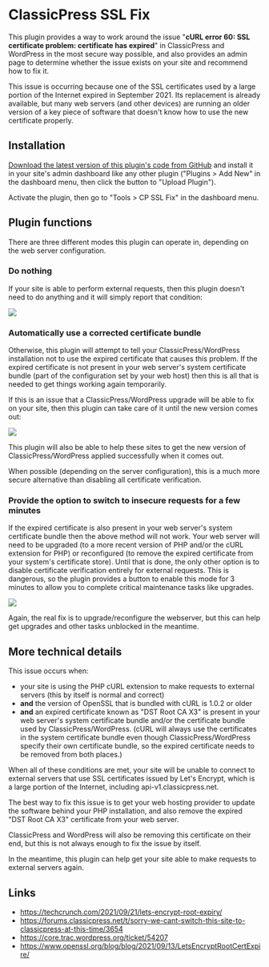 # ClassicPress SSL Fix

This plugin provides a way to work around the issue "**cURL error 60: SSL
certificate problem: certificate has expired**" in ClassicPress and WordPress
in the most secure way possible, and also provides an admin page to determine
whether the issue exists on your site and recommend how to fix it.

This issue is occurring because one of the SSL certificates used by a large
portion of the Internet expired in September 2021. Its replacement is already
available, but many web servers (and other devices) are running an older
version of a key piece of software that doesn't know how to use the new
certificate properly.

## Installation

[Download the latest version of this plugin's code from GitHub](https://github.com/ClassicPress-research/cp-ssl-fix/archive/refs/heads/master.zip)
and install it in your site's admin dashboard like any other plugin ("Plugins >
Add New" in the dashboard menu, then click the button to "Upload Plugin").

Activate the plugin, then go to "Tools > CP SSL Fix" in the dashboard menu.

## Plugin functions

There are three different modes this plugin can operate in, depending on the
web server configuration.

### Do nothing

If your site is able to perform external requests, then this plugin doesn't
need to do anything and it will simply report that condition:

<img src="https://forums.classicpress.net/uploads/default/original/2X/5/59aea0b849f9b24c1885ae7e603e8c18c2b49070.png">

### Automatically use a corrected certificate bundle

Otherwise, this plugin will attempt to tell your ClassicPress/WordPress
installation not to use the expired certificate that causes this problem.  If
the expired certificate is not present in your web server's system certificate
bundle (part of the configuration set by your web host) then this is all that
is needed to get things working again temporarily.

If this is an issue that a ClassicPress/WordPress upgrade will be able to fix
on your site, then this plugin can take care of it until the new version comes
out:

<img src="https://forums.classicpress.net/uploads/default/original/2X/0/06ac2f77e976e910191a0a07623f08b3e4b2d0c7.png">

This plugin will also be able to help these sites to get the new version of
ClassicPress/WordPress applied successfully when it comes out.

When possible (depending on the server configuration), this is a much more
secure alternative than disabling all certificate verification.

### Provide the option to switch to insecure requests for a few minutes

If the expired certificate is also present in your web server's system
certificate bundle then the above method will not work.  Your web server will
need to be upgraded (to a more recent version of PHP and/or the cURL extension
for PHP) or reconfigured (to remove the expired certificate from your system's
certificate store).  Until that is done, the only other option is to disable
certificate verification entirely for external requests. This is dangerous, so
the plugin provides a button to enable this mode for 3 minutes to allow you to
complete critical maintenance tasks like upgrades.

<img src="https://forums.classicpress.net/uploads/default/original/2X/e/e64c2fa6a4964da9fb9ee356482c3d8c7903378f.png">

Again, the real fix is to upgrade/reconfigure the webserver, but this can help
get upgrades and other tasks unblocked in the meantime.

## More technical details

This issue occurs when:

- your site is using the PHP cURL extension to make requests to external
  servers (this by itself is normal and correct)
- **and** the version of OpenSSL that is bundled with cURL is 1.0.2 or older
- **and** an expired certificate known as "DST Root CA X3" is present in your
  web server's system certificate bundle and/or the certificate bundle used by
  ClassicPress/WordPress. (cURL will always use the certificates in the system
  certificate bundle even though ClassicPress/WordPress specify their own
  certificate bundle, so the expired certificate needs to be removed from both
  places.)

When all of these conditions are met, your site will be unable to connect to
external servers that use SSL certificates issued by Let's Encrypt, which is a
large portion of the Internet, including api-v1.classicpress.net.

The best way to fix this issue is to get your web hosting provider to update
the software behind your PHP installation, and also remove the expired "DST
Root CA X3" certificate from your web server.

ClassicPress and WordPress will also be removing this certificate on their end,
but this is not always enough to fix the issue by itself.

In the meantime, this plugin can help get your site able to make requests to
external servers again.

## Links

- https://techcrunch.com/2021/09/21/lets-encrypt-root-expiry/
- https://forums.classicpress.net/t/sorry-we-cant-switch-this-site-to-classicpress-at-this-time/3654
- https://core.trac.wordpress.org/ticket/54207
- https://www.openssl.org/blog/blog/2021/09/13/LetsEncryptRootCertExpire/
